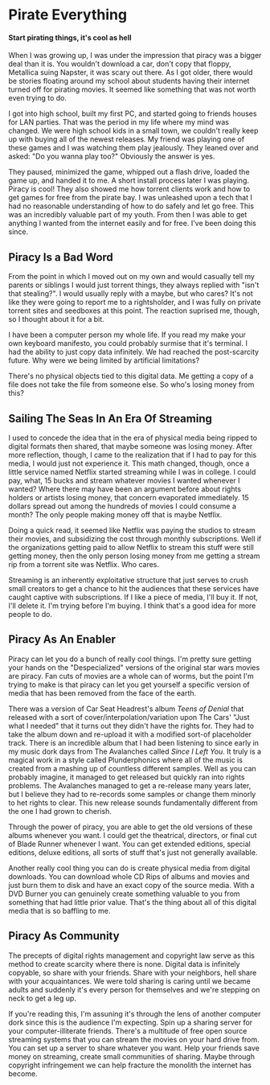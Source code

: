 # Pirate Everything
#### Start pirating things, it's cool as hell
 When I was growing up, I was under the impression that piracy was a bigger deal than it is.
 You wouldn't download a car, don't copy that floppy, Metallica suing Napster, it was scary out there.
 As I got older, there would be stories floating around my school about students having their internet turned off for pirating movies.
 It seemed like something that was not worth even trying to do.

 I got into high school, built my first PC, and started going to friends houses for LAN parties.
 That was the period in my life where my mind was changed.
 We were high school kids in a small town, we couldn't really keep up with buying all of the newest releases.
 My friend was playing one of these games and I was watching them play jealously.
 They leaned over and asked: "Do you wanna play too?"
 Obviously the answer is yes.

 They paused, minimized the game, whipped out a flash drive, loaded the game up, and handed it to me.
 A short install process later I was playing.
 Piracy is cool!
 They also showed me how torrent clients work and how to get games for free from the pirate bay.
 I was unleashed upon a tech that I had no reasonable understanding of how to do safely and let go free.
 This was an incredibly valuable part of my youth.
 From then I was able to get anything I wanted from the internet easily and for free.
 I've been doing this since.

## Piracy Is a Bad Word
 From the point in which I moved out on my own and would casually tell my parents or siblings I would just torrent things, they always replied with "isn't that stealing?".
 I would usually reply with a maybe, but who cares?
 It's not like they were going to report me to a rightsholder, and I was fully on private torrent sites and seedboxes at this point.
 The reaction suprised me, though, so I thought about it for a bit.

 I have been a computer person my whole life.
 If you read my make your own keyboard manifesto, you could probably surmise that it's terminal.
 I had the ability to just copy data infinitely.
 We had reached the post-scarcity future.
 Why were we being limited by artificial limitations?

 There's no physical objects tied to this digital data.
 Me getting a copy of a file does not take the file from someone else.
 So who's losing money from this?

## Sailing The Seas In An Era Of Streaming
 I used to concede the idea that in the era of physical media being ripped to digital formats then shared, that maybe someone was losing money.
 After more reflection, though, I came to the realization that if I had to pay for this media, I would just not experience it.
 This math changed, though, once a little service named Netflix started streaming while I was in college.
 I could pay, what, 15 bucks and stream whatever movies I wanted whenever I wanted?
 Where there may have been an argument before about rights holders or artists losing money, that concern evaporated immediately.
 15 dollars spread out among the hundreds of movies I could consume a month?
 The only people making money off that is maybe Netflix.

 Doing a quick read, it seemed like Netflix was paying the studios to stream their movies, and subsidizing the cost through monthly subscriptions.
 Well if the organizations getting paid to allow Netflix to stream this stuff were still getting money, then the only person losing money from me getting a stream rip from a torrent site was Netflix.
 Who cares.

 Streaming is an inherently exploitative structure that just serves to crush small creators to get a chance to hit the audiences that these services have caught captive with subscriptions.
 If I like a piece of media, I'll buy it.
 If not, I'll delete it.
 I'm trying before I'm buying.
 I think that's a good idea for more people to do.

## Piracy As An Enabler
 Piracy can let you do a bunch of really cool things.
 I'm pretty sure getting your hands on the "Despecialized" versions of the original star wars movies are piracy.
 Fan cuts of movies are a whole can of worms, but the point I'm trying to make is that piracy can let you get yourself a specific version of media that has been removed from the face of the earth.
 
 There was a version of Car Seat Headrest's album *Teens of Denial* that released with a sort of cover/interpolation/variation upon The Cars' "Just what I needed" that it turns out they didn't have the rights for.
 They had to take the album down and re-upload it with a modified sort-of placeholder track.
 There is an incredible album that I had been listening to since early in my music dork days from The Avalanches called *Since I Left You*.
 It truly is a magical work in a style called Plunderphonics where all of the music is created from a mashing up of countless different samples.
 Well as you can probably imagine, it managed to get released but quickly ran into rights problems.
 The Avalanches managed to get a re-release many years later, but I believe they had to re-records some samples or change them minorly to het rights to clear.
 This new release sounds fundamentally different from the one I had grown to cherish.

 Through the power of piracy, you are able to get the old versions of these albums whenever you want.
 I could get the theatrical, directors, or final cut of Blade Runner whenever I want.
 You can get extended editions, special editions, deluxe editions, all sorts of stuff that's just not generally available.

 Another really cool thing you can do is create physical media from digital downloads.
 You can download whole CD Rips of albums and movies and just burn them to disk and have an exact copy of the source media.
 With a DVD Burner you can genuinely create something valuable to you from something that had little prior value.
 That's the thing about all of this digital media that is so baffling to me. 

## Piracy As Community
 The precepts of digital rights management and copyright law serve as this method to create scarcity where there is none.
 Digital data is infinitely copyable, so share with your friends.
 Share with your neighbors, hell share with your acquaintances.
 We were told sharing is caring until we became adults and suddenly it's every person for themselves and we're stepping on neck to get a leg up.

 If you're reading this, I'm assuning it's through the lens of another computer dork since this is the audience I'm expecting.
 Spin up a sharing server for your computer-illiterate friends.
 There's a multitude of free open source streaming systems that you can stream the movies on your hard drive from.
 You can set up a server to share whatever you want.
 Help your friends save money on streaming, create small communities of sharing.
 Maybe through copyright infringement we can help fracture the monolith the internet has become.
